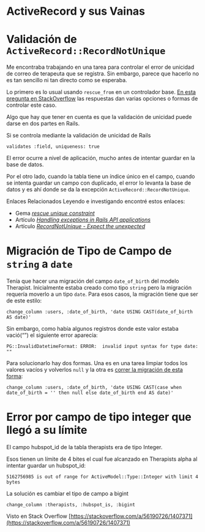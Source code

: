 # ActiveRecord y sus Vainas

# Validación de `ActiveRecord::RecordNotUnique`

Me encontraba trabajando en una tarea para controlar el error de unicidad de correo de terapeuta que se registra. Sin embargo, parece que hacerlo no es tan sencillo ni tan directo como se esperaba.

Lo primero es lo usual usando `rescue_from` en un controlador base. [En esta pregunta en StackOverflow](https://stackoverflow.com/questions/4982371/handling-unique-record-exceptions-in-a-controller) las respuestas dan varias opciones o formas de controlar este caso.

Algo que hay que tener en cuenta es que la validación de unicidad puede darse en dos partes en Rails.

Si se controla mediante la validación de unicidad de Rails

    validates :field, uniqueness: true

El error ocurre a nivel de aplicación, mucho antes de intentar guardar en la base de datos.

Por el otro lado, cuando la tabla tiene un índice único en el campo, cuando se intenta guardar un campo con duplicado, el error lo levanta la base de datos y es ahí donde se da la excepción `ActiveRecord::RecordNotUnique`.

Enlaces Relacionados
Leyendo e investigando encontré estos enlaces:

- Gema [*rescue unique constraint*](https://github.com/reverbdotcom/rescue-unique-constraint)
- Artículo [*Handling exceptions in Rails API applications*](https://driggl.com/blog/a/handling-exceptions-in-rails-applications)
- Artículo [*RecordNotUnique - Expect the unexpected*](http://benjit.com/rails/activerecord/2015/04/03/uniqueness-constraint-the-expected-exception/)


# Migración de Tipo de Campo de `string` a `date`

Tenía que hacer una migración del campo `date_of_birth` del modelo Therapist. Inicialmente estaba creado como tipo `string` pero la migración requería moverlo a un tipo `date`. Para esos casos, la migración tiene que ser de este estilo:


    change_column :users, :date_of_birth, 'date USING CAST(date_of_birth AS date)'

Sin embargo, como había algunos registros donde este valor estaba vació(“”) el siguiente error aparecía:


    PG::InvalidDatetimeFormat: ERROR:  invalid input syntax for type date: ""

Para solucionarlo hay dos formas. Una es en una tarea limpiar todos los valores vacíos y volverlos `null` y la otra es [correr la migración de esta forma](https://stackoverflow.com/a/42394799/1407371):


    change_column :users, :date_of_birth, 'date USING CAST(case when date_of_birth = '' then null else date_of_birth end AS date)'


# Error por campo de tipo integer que llegó a su límite

El campo hubspot_id de la tabla therapists era de tipo Integer.

Esos tienen un límite de 4 bites el cual fue alcanzado en Therapists alpha al intentar guardar un hubspot_id:

    5162756985 is out of range for ActiveModel::Type::Integer with limit 4 bytes

La solución es cambiar el tipo de campo a bigint

    change_column :therapists, :hubspot_is, :bigint

Visto en Stack Overflow [https://stackoverflow.com/a/56190726/1407371](https://stackoverflow.com/a/56190726/1407371)

